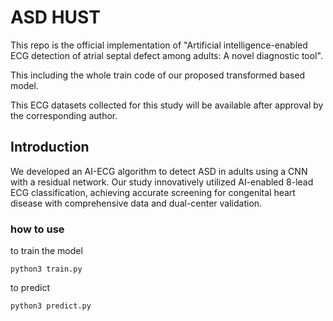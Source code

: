 # ASD HUST

This repo is the official implementation of "Artificial intelligence-enabled ECG detection of atrial septal defect among adults: A novel diagnostic tool". 

This including the whole train code of our proposed transformed based model. 

This ECG datasets collected for this study will be available after approval by the corresponding author.

## Introduction

We developed an AI-ECG algorithm to detect ASD in adults using a CNN with a residual network. Our study innovatively utilized AI-enabled 8-lead ECG classification, achieving accurate screening for congenital heart disease with comprehensive data and dual-center validation.

### how to use

to train the model
```
python3 train.py 
```

to predict
```
python3 predict.py 
```




